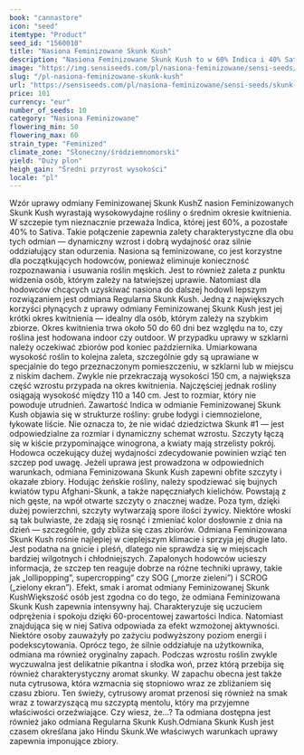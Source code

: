 ```yaml
---
book: "cannastore"
icon: "seed"
itemtype: "Product"
seed_id: "1560010"
title: "Nasiona Feminizowane Skunk Kush"
description: "Nasiona Feminizowane Skunk Kush to w 60% Indica i 40% Sativa. Skutkuje to mocnymi roślinami o dużej wydajności, które zapewniają silny haj."
image: "https://img.sensiseeds.com/pl/nasiona-feminizowane/sensi-seeds/skunk-kush-feminizowane-image.png"
slug: "/pl-nasiona-feminizowane-skunk-kush"
url: "https://sensiseeds.com/pl/nasiona-feminizowane/sensi-seeds/skunk-kush-feminizowane?a_aid=cannastore"
price: 101
currency: "eur"
number_of_seeds: 10
category: "Nasiona Feminizowane"
flowering_min: 50
flowering_max: 60
strain_type: "Feminized"
climate_zone: "Słoneczny/śródziemnomorski"
yield: "Duży plon"
heigh_gain: "Średni przyrost wysokości"
locale: "pl"
---
```

Wzór uprawy odmiany Feminizowanej Skunk KushZ nasion Feminizowanych Skunk Kush wyrastają wysokowydajne rośliny o średnim okresie kwitnienia. W szczepie tym nieznacznie przeważa Indica, której jest 60%, a pozostałe 40% to Sativa. Takie połączenie zapewnia zalety charakterystyczne dla obu tych odmian — dynamiczny wzrost i dobrą wydajność oraz silnie oddziałujący stan odurzenia. Nasiona są feminizowane, co jest korzystne dla początkujących hodowców, ponieważ eliminuje konieczność rozpoznawania i usuwania roślin męskich. Jest to również zaleta z punktu widzenia osób, którym zależy na łatwiejszej uprawie. Natomiast dla hodowców chcących uzyskiwać nasiona do dalszej hodowli lepszym rozwiązaniem jest odmiana Regularna Skunk Kush. Jedną z największych korzyści płynących z uprawy odmiany Feminizowanej Skunk Kush jest jej krótki okres kwitnienia — idealny dla osób, którym zależy na szybkim zbiorze. Okres kwitnienia trwa około 50 do 60 dni bez względu na to, czy roślina jest hodowana indoor czy outdoor. W przypadku uprawy w szklarni należy oczekiwać zbiorów pod koniec października. Umiarkowana wysokość roślin to kolejna zaleta, szczególnie gdy są uprawiane w specjalnie do tego przeznaczonym pomieszczeniu, w szklarni lub w miejscu z niskim dachem. Zwykle nie przekraczają wysokości 150 cm, a największa część wzrostu przypada na okres kwitnienia. Najczęściej jednak rośliny osiągają wysokość między 110 a 140 cm. Jest to rozmiar, który nie powoduje utrudnień. Zawartość Indica w odmianie Feminizowanej Skunk Kush objawia się w strukturze rośliny: grube łodygi i ciemnozielone, łykowate liście. Nie oznacza to, że nie widać dziedzictwa Skunk #1 — jest odpowiedzialne za rozmiar i dynamiczny schemat wzrostu. Szczyty łączą się w kiście przypominające winogrona, a kwiaty mają strzelisty pokrój. Hodowca oczekujący dużej wydajności zdecydowanie powinien wziąć ten szczep pod uwagę. Jeżeli uprawa jest prowadzona w odpowiednich warunkach, odmiana Feminizowana Skunk Kush zapewni obfite szczyty i okazałe zbiory. Hodując żeńskie rośliny, należy spodziewać się bujnych kwiatów typu Afghani-Skunk, a także napęczniałych kielichów. Powstają z nich gęste, na wpół otwarte szczyty o znacznej wadze. Poza tym, dzięki dużej powierzchni, szczyty wytwarzają spore ilości żywicy. Niektóre włoski są tak bulwiaste, że zdają się rosnąć i zmieniać kolor dosłownie z dnia na dzień — szczególnie, gdy zbliża się czas zbiorów. Odmiana Feminizowana Skunk Kush rośnie najlepiej w cieplejszym klimacie i sprzyja jej długie lato. Jest podatna na gnicie i pleśń, dlatego nie sprawdza się w miejscach bardziej wilgotnych i chłodniejszych. Zapalonych hodowców ucieszy informacja, że szczep ten reaguje dobrze na różne techniki uprawy, takie jak „lollipopping”, supercropping” czy SOG („morze zieleni”) i SCROG („zielony ekran”). Efekt, smak i aromat odmiany Feminizowanej Skunk KushWiększość osób jest zgodna co do tego, że odmiana Feminizowana Skunk Kush zapewnia intensywny haj. Charakteryzuje się uczuciem odprężenia i spokoju dzięki 60-procentowej zawartości Indica. Natomiast znajdująca się w niej Sativa odpowiada za efekt wzmożonej aktywności. Niektóre osoby zauważyły po zażyciu podwyższony poziom energii i podekscytowania. Oprócz tego, że silnie oddziałuje na użytkownika, odmiana ma również oryginalny zapach. Podczas wzrostu roślin zwykle wyczuwalna jest delikatnie pikantna i słodka woń, przez którą przebija się również charakterystyczny aromat skunky. W zapachu obecna jest także nuta cytrusowa, która wzmacnia się stopniowo wraz ze zbliżaniem się czasu zbioru. Ten świeży, cytrusowy aromat przenosi się również na smak wraz z towarzyszącą mu szczyptą mentolu, który ma przyjemne właściwości orzeźwiające. Czy wiesz, że…? Ta odmiana dostępna jest również jako odmiana Regularna Skunk Kush.Odmiana Skunk Kush jest czasem określana jako Hindu Skunk.We właściwych warunkach uprawy zapewnia imponujące zbiory.
